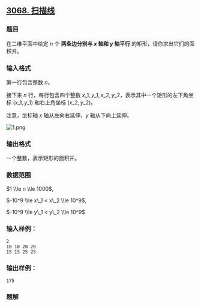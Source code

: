 ## [3068\. 扫描线](https://www.acwing.com/problem/content/3071/)

### 题目

在二维平面中给定 $n$ 个 **两条边分别与 $x$ 轴和 $y$ 轴平行** 的矩形，请你求出它们的面积并。

### 输入格式

第一行包含整数 $n$。

接下来 $n$ 行，每行包含四个整数 $x\_1,y\_1,x\_2,y\_2$，表示其中一个矩形的左下角坐标 $(x\_1,y\_1)$ 和右上角坐标 $(x\_2,y\_2)$。

注意，坐标轴 $x$ 轴从左向右延伸，$y$ 轴从下向上延伸。

![1.png](https://cdn.acwing.com/media/article/image/2020/12/24/19_d636a12245-1.png)

### 输出格式

一个整数，表示矩形的面积并。

### 数据范围

$1 \\le n \\le 1000$,

$-10^9 \\le x\_1 < x\_2 \\le 10^9$,

$-10^9 \\le y\_1 < y\_2 \\le 10^9$

### 输入样例：

```
2
10 10 20 20
15 15 25 25
```

### 输出样例：

```
175
```

### 题解

